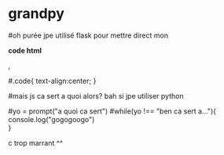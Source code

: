 # grandpy

#oh purée jpe utilisé flask pour mettre direct mon <p class = "code"><strong>code html</strong></p> ,

#.code{
text-align:center;
}

#mais js ca sert a quoi alors? bah si jpe utiliser python

#yo = prompt("a quoi ca sert")
#while(yo !== "ben ca sert a..."){
  console.log("gogogoogo")  
}

c trop marrant ^^
